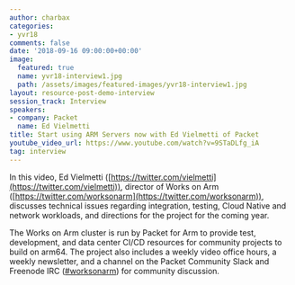 ```yaml
---
author: charbax
categories:
- yvr18
comments: false
date: '2018-09-16 09:00:00+00:00'
image:
  featured: true
  name: yvr18-interview1.jpg
  path: /assets/images/featured-images/yvr18-interview1.jpg
layout: resource-post-demo-interview
session_track: Interview
speakers:
- company: Packet
  name: Ed Vielmetti
title: Start using ARM Servers now with Ed Vielmetti of Packet
youtube_video_url: https://www.youtube.com/watch?v=9STaDLfg_iA
tag: interview
---
```

In this video, Ed Vielmetti ([https://twitter.com/vielmetti](https://twitter.com/vielmetti)), director of Works on Arm ([https://twitter.com/worksonarm](https://twitter.com/worksonarm)), discusses technical issues regarding integration, testing, Cloud Native and network workloads, and directions for the project for the coming year.

The Works on Arm cluster is run by Packet for Arm to provide test, development, and data center CI/CD resources for community projects to build on arm64. The project also includes a weekly video office hours, a weekly newsletter, and a channel on the Packet Community Slack and Freenode IRC ([#worksonarm](https://www.youtube.com/results?search_query=#worksonarm)) for community discussion.